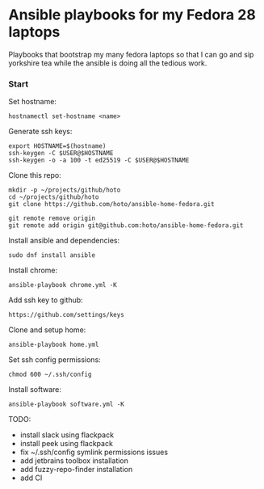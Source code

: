# Ansible playbooks for my Fedora 28 laptops
Playbooks that bootstrap my many fedora laptops so that I can go and sip yorkshire tea while the ansible is doing all the tedious work.

### Start

Set hostname:

    hostnamectl set-hostname <name>

Generate ssh keys:

    export HOSTNAME=$(hostname)
    ssh-keygen -C $USER@$HOSTNAME
    ssh-keygen -o -a 100 -t ed25519 -C $USER@$HOSTNAME
    
Clone this repo:

    mkdir -p ~/projects/github/hoto
    cd ~/projects/github/hoto
    git clone https://github.com/hoto/ansible-home-fedora.git

    git remote remove origin
    git remote add origin git@github.com:hoto/ansible-home-fedora.git

Install ansible and dependencies:

    sudo dnf install ansible

Install chrome:

    ansible-playbook chrome.yml -K

Add ssh key to github:

    https://github.com/settings/keys

Clone and setup home:

    ansible-playbook home.yml

Set ssh config permissions:

    chmod 600 ~/.ssh/config

Install software:

    ansible-playbook software.yml -K

TODO:
- install slack using flackpack
- install peek using flackpack
- fix ~/.ssh/config symlink permissions issues
- add jetbrains toolbox installation
- add fuzzy-repo-finder installation
- add CI
